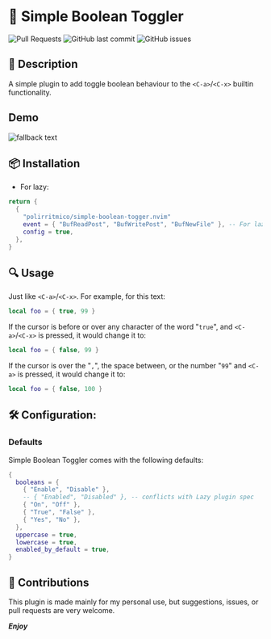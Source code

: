 #  Simple Boolean Toggler

<!-- panvimdoc-ignore-start -->

![Pull Requests](https://img.shields.io/badge/Pull_Requests-Welcome-a4e400?style=flat-square)
![GitHub last commit](https://img.shields.io/github/last-commit/polirritmico/telescope-lazy-plugins.nvim/main?style=flat-square&color=62d8f1)
![GitHub issues](https://img.shields.io/github/issues/polirritmico/telescope-lazy-plugins.nvim?style=flat-square&color=fc1a70)

<!-- panvimdoc-ignore-end -->

## 🐧 Description

A simple plugin to add toggle boolean behaviour to the `<C-a>`/`<C-x>` builtin
functionality.

<!-- panvimdoc-ignore-start -->

## Demo

![fallback text](image.jpg "hover text")

<!-- panvimdoc-ignore-end -->

## 📦 Installation

- For lazy:

```lua
return {
  {
    "polirritmico/simple-boolean-togger.nvim"
    event = { "BufReadPost", "BufWritePost", "BufNewFile" }, -- For lazy loading
    config = true,
  },
}
```

## 🔍 Usage

Just like `<C-a>`/`<C-x>`. For example, for this text:

```lua
local foo = { true, 99 }
```

If the cursor is before or over any character of the word "`true`", and
`<C-a>`/`<C-x>` is pressed, it would change it to:

```lua
local foo = { false, 99 }
```

If the cursor is over the "`,`", the space between, or the number "`99`" and
`<C-a>` is pressed, it would change it to:

```lua
local foo = { false, 100 }
```

## 🛠️ Configuration:

### Defaults

Simple Boolean Toggler comes with the following defaults:

```lua
{
  booleans = {
    { "Enable", "Disable" },
    -- { "Enabled", "Disabled" }, -- conflicts with Lazy plugin spec
    { "On", "Off" },
    { "True", "False" },
    { "Yes", "No" },
  },
  uppercase = true,
  lowercase = true,
  enabled_by_default = true,
}
```

## 🌱 Contributions

This plugin is made mainly for my personal use, but suggestions, issues, or pull
requests are very welcome.

***Enjoy***


